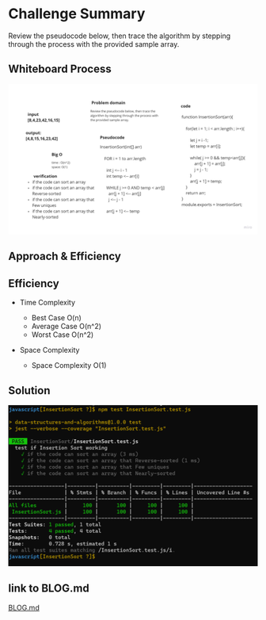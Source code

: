 # Challenge Summary
Review the pseudocode below, then trace the algorithm by stepping through the process with the provided sample array.

## Whiteboard Process
![Whiteboard](./img/Whiteboard.jpg)

## Approach & Efficiency

## Efficiency

+ Time Complexity
  + Best Case O(n)
  + Average Case O(n^2)
  + Worst Case O(n^2)

+ Space Complexity
  + Space Complexity O(1)

## Solution

![test code](./img/testCode.png)

## link to BLOG.md
[BLOG.md](./BLOG.md)
